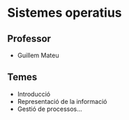 # Sistemes operatius

## Professor

* Guillem Mateu 


## Temes

* Introducció
* Representació de la informació
* Gestió de processos...